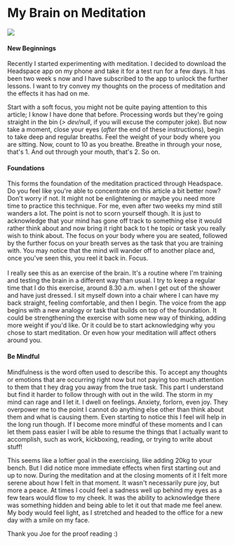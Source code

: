 # My Brain on Meditation

![](https://cdn-images-1.medium.com/max/800/1*vqO5-QdEGPszsS6BogFUtw.jpeg)

#### New Beginnings

Recently I started experimenting with meditation. I decided to download
the Headspace app on my phone and take it for a test run for a few days.
It has been two week s now and I have subscribed to the app to unlock
the further lessons. I want to try convey my thoughts on the process of
meditation and the effects it has had on me.

Start with a soft focus, you might not be quite paying attention to this
article; I know I have done that before. Processing words but they're
going straight in the bin (*\> dev/null*, if you will excuse the
computer joke). But now take a moment, close your eyes (*after* the end
of these instructions), begin to take deep and regular breaths. Feel the
weight of your body where you are sitting. Now, count to 10 as you
breathe. Breathe in through your nose, that's 1. And out through your
mouth, that's 2. So on.

#### Foundations

This forms the foundation of the meditation practiced through Headspace.
Do you feel like you're able to concentrate on this article a bit better
now? Don't worry if not. It might not be enlightening or maybe you need
more time to practice this technique. For me, even after two weeks my
mind still wanders a lot. The point is not to scorn yourself though. It
is just to acknowledge that your mind has gone off track to something
else it would rather think about and now bring it right back to t he
topic or task you really wish to think about. The focus on your body
where you are seated, followed by the further focus on your breath
serves as the task that you are training with. You may notice that the
mind will wander off to another place and, once you've seen this, you
reel it back in. Focus.\
\
I really see this as an exercise of the brain. It's a routine where I'm
training and testing the brain in a different way than usual. I try to
keep a regular time that I do this exercise, around 8.30 a.m. when I get
out of the shower and have just dressed. I sit myself down into a chair
where I can have my back straight, feeling comfortable, and then I
begin. The voice from the app begins with a new analogy or task that
builds on top of the foundation. It could be strengthening the exercise
with some new way of thinking, adding more weight if you'd like. Or it
could be to start acknowledging why you chose to start meditation. Or
even how your meditation will affect others around you.

#### Be Mindful

Mindfulness is the word often used to describe this. To accept any
thoughts or emotions that are occurring right now but not paying too
much attention to them that t hey drag you away from the true task. This
part I understand but find it harder to follow through with out in the
wild. The storm in my mind can rage and I let it. I dwell on feelings.
Anxiety, forlorn, even joy. They overpower me to the point I cannot do
anything else other than think about them and what is causing them. Even
starting to notice this I feel will help in the long run though. If I
become more mindful of these moments and I can let them pass easier I
will be able to resume the things that I actually want to accomplish,
such as work, kickboxing, reading, or trying to write about stuff!

This seems like a loftier goal in the exercising, like adding 20kg to
your bench. But I did notice more immediate effects when first starting
out and up to now. During the meditation and at the closing moments of
it I felt more serene about how I felt in that moment. It wasn't
necessarily pure joy, but more a peace. At times I could feel a sadness
well up behind my eyes as a few tears would flow to my cheek. It was the
ability to acknowledge there was something hidden and being able to let
it out that made me feel anew. My body would feel light, as I stretched
and headed to the office for a new day with a smile on my face.

Thank you Joe for the proof reading :)

